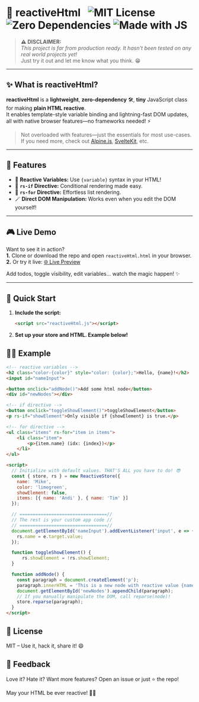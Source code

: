 # 🚀 reactiveHtml &nbsp; ![MIT License](https://img.shields.io/badge/License-MIT-green) ![Zero Dependencies](https://img.shields.io/badge/zero-dependencies-blue) ![Made with JS](https://img.shields.io/badge/made%20with-JavaScript-yellow)

> **⚠️ DISCLAIMER:**  
> _This project is far from production ready. It hasn't been tested on any real world projects yet!_  
> Just try it out and let me know what you think. 😁

---

## ✨ What is reactiveHtml?

**reactiveHtml** is a **lightweight**, **zero-dependency** 🛠️, **tiny** JavaScript class for making **plain HTML reactive**.  
It enables template-style variable binding and lightning-fast DOM updates, all with native browser features—no frameworks needed! ⚡

> Not overloaded with features—just the essentials for most use-cases.  
> If you need more, check out [Alpine.js](https://alpinejs.dev/), [SvelteKit](https://kit.svelte.dev/), etc.

---

## 🌟 Features

- 🧬 **Reactive Variables:** Use `{variable}` syntax in your HTML!
- 🔀 **`rs-if` Directive:** Conditional rendering made easy.
- 🔁 **`rs-for` Directive:** Effortless list rendering.
- 🪄 **Direct DOM Manipulation:** Works even when you edit the DOM yourself!

---

## 🎮 Live Demo

Want to see it in action?  
**1.** Clone or download the repo and open `reactiveHtml.html` in your browser.  
**2.** Or try it live: [🌐 Live Preview](https://mike-tuxedo.github.io/reactiveHtml/)

Add todos, toggle visibility, edit variables… watch the magic happen! ✨

---

## 🚦 Quick Start

1. **Include the script:**  
   ```html
   <script src="reactiveHtml.js"></script>
   ```

2. **Set up your store and HTML. Example below!**

## 🧑‍💻 Example
```html
<!-- reactive variables -->
<h2 class="color-{color}" style="color: {color};">Hello, {name}!</h2>
<input id="nameInput">

<button onclick="addNode()">Add some html node</button>
<div id="newNodes"></div>

<!-- if directive -->
<button onclick="toggleShowElement()">toggleShowElement</button>
<p rs-if="showElement">Only visible if {showElement} is true.</p>

<!-- for directive -->
<ul class="items" rs-for="item in items">
    <li class="item">
        <p>{item.name} (idx: {index})</p>
    </li>
</ul>

<script>
  // Initialize with default values. THAT'S ALL you have to do! 😎
  const { store, rs } = new ReactiveStore({
    name: 'Mike',
    color: 'limegreen',
    showElement: false,
    items: [{ name: 'Andi' }, { name: 'Tim' }]
  });

  // =================================//
  // The rest is your custom app code //
  // =================================//
  document.getElementById('nameInput').addEventListener('input', e => {
    rs.name = e.target.value;
  });

  function toggleShowElement() {
      rs.showElement = !rs.showElement;
  }

  function addNode() {
    const paragraph = document.createElement('p');
    paragraph.innerHTML = 'This is a new node with reactive value {name} in it.';
    document.getElementById('newNodes').appendChild(paragraph);
    // If you manually manipulate the DOM, call reparse(node)!
    store.reparse(paragraph);
  }
</script>
```

## 📜 License

MIT – Use it, hack it, share it! 😄
## 💬 Feedback

Love it? Hate it? Want more features?
Open an issue or just ⭐️ the repo!

May your HTML be ever reactive! 🤖✨

